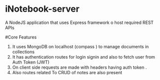 # iNotebook-server
A NodeJS application that uses Express framework o host required REST APIs

#Core Features
1. It uses MongoDB on localhost (compass ) to manage documents in collections
2. It has authentication routes for login signin and also to fetch user from Auth Token (JWT)
3. On client side requests are made with headers having auth token .
4. Also routes related To CRUD of notes are also present
